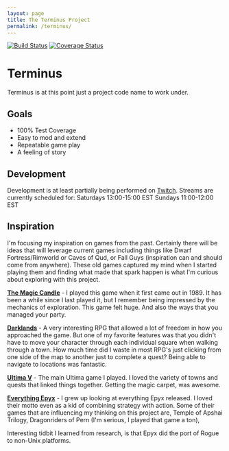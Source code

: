```yaml
---
layout: page
title: The Terminus Project
permalink: /terminus/
---
```


[![Build Status](https://travis-ci.com/tredfern/terminus.svg?branch=main)](https://travis-ci.com/tredfern/terminus)
[![Coverage Status](https://coveralls.io/repos/github/tredfern/terminus/badge.svg?branch=main)](https://coveralls.io/github/tredfern/terminus?branch=main)

# Terminus

Terminus is at this point just a project code name to work under.

## Goals
* 100% Test Coverage
* Easy to mod and extend
* Repeatable game play
* A feeling of story

## Development

Development is at least partially being performed on [Twitch](https://twitch.tv/turtlecoder). 
Streams are currently scheduled for:
Saturdays 13:00-15:00 EST
Sundays 11:00-12:00 EST


## Inspiration

I'm focusing my inspiration on games from the past. Certainly there will be ideas that will leverage current games including things like Dwarf Fortress/Rimworld or Caves of Qud, or Fall Guys (inspiration can and should come from anywhere). These old games captured my mind when I started playing them and finding what made that spark happen is what I'm curious about exploring with this project.

**[The Magic Candle](https://en.wikipedia.org/wiki/The_Magic_Candle)** - I played this game when it first came out in 1989. It has been a while since I last played it, but I remember being impressed by the mechanics of exploration. This game felt huge. And also the ways that you managed your party. 

**[Darklands](https://en.wikipedia.org/wiki/Darklands_%28video_game%29)** - A very interesting RPG that allowed a lot of freedom in how you approached the game. But one of my favorite features was that you didn't have to move your character through each individual square when walking through a town. How much time did I waste in most RPG's just clicking from one side of the map to another just to complete a quest? Being able to navigate to locations was fantastic.

**[Ultima V](https://en.wikipedia.org/wiki/Ultima_V%3A_Warriors_of_Destiny)** - The main Ultima game I played. I loved the variety of towns and quests that linked things together. Getting the magic carpet, was awesome. 

**[Everything Epyx](https://en.wikipedia.org/wiki/Epyx)** - I grew up looking at everything Epyx released. I loved their motto even as a kid of combining strategy with action. Some of their games that are influencing my thinking on this project are, Temple of Apshai Trilogy, Dragonriders of Pern (I'm serious, I played that game a ton),

Interesting tidbit I learned from research, is that Epyx did the port of Rogue to non-Unix platforms.
